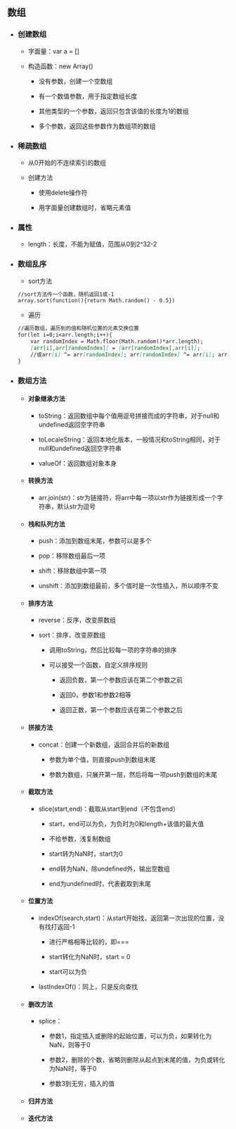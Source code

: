 ## 数组

* ### 创建数组

  * 字面量：var a = \[\]

  * 构造函数：new Array\(\)

    * 没有参数，创建一个空数组

    * 有一个数值参数，用于指定数组长度

    * 其他类型的一个参数，返回只包含该值的长度为1的数组

    * 多个参数，返回这些参数作为数组项的数组
* ### 稀疏数组

  * 从0开始的不连续索引的数组

  * 创建方法

    * 使用delete操作符

    * 用字面量创建数组时，省略元素值
* ### 属性

  * length：长度，不能为赋值，范围从0到2^32-2
* ### 数组乱序

  * sort方法

  ```markdown
  //sort方法传一个函数，随机返回1或-1
  array.sort(function(){return Math.random() - 0.5})
  ```

  * 遍历

  ```markdown
  //遍历数组，遍历到的值和随机位置的元素交换位置
  for(let i=0;i<arr.length;i++){
      var randomIndex = Math.floor(Math.random()*arr.length);
      [arr[i],arr[randomIndex]] = [arr[randomIndex],arr[i]];
      //或arr[i] ^= arr[randomIndex]; arr[randomIndex] ^= arr[i]; arr[i] ^= arr[randomIndex]
  }
  ```
* ### 数组方法

  * #### 对象继承方法

    * toString：返回数组中每个值用逗号拼接而成的字符串，对于null和undefined返回空字符串

    * toLocaleString：返回本地化版本，一般情况和toString相同，对于null和undefined返回空字符串

    * valueOf：返回数组对象本身
  * #### 转换方法

    * arr.join\(str\)：str为链接符，将arr中每一项以str作为链接形成一个字符串，默认str为逗号
  * #### 栈和队列方法

    * push：添加到数组末尾，参数可以是多个

    * pop：移除数组最后一项

    * shift：移除数组中第一项

    * unshift：添加到数组最前，多个值时是一次性插入，所以顺序不变
  * #### 排序方法

    * reverse：反序，改变原数组

    * sort：排序，改变原数组

      * 调用toString，然后比较每一项的字符串的排序

      * 可以接受一个函数，自定义排序规则

        * 返回负数，第一个参数应该在第二个参数之前

        * 返回0，参数1和参数2相等

        * 返回正数，第一个参数应该在第二个参数之后
  * #### 拼接方法

    * concat：创建一个新数组，返回合并后的新数组

      * 参数为单个值，则直接push到数组末尾

      * 参数为数组，只展开第一层，然后将每一项push到数组的末尾
  * #### 截取方法

    * slice\(start,end\)：截取从start到end（不包含end）

      * start，end可以为负，为负时为0和length+该值的最大值

      * 不给参数，浅复制数组

      * start转为NaN时，start为0

      * end转为NaN，除undefined外，输出空数组

      * end为undefined时，代表截取到末尾
  * #### 位置方法

    * indexOf\(search,start\)：从start开始找，返回第一次出现的位置，没有找打返回-1

      * 进行严格相等比较的，即===

      * start转化为NaN时，start = 0

      * start可以为负

    * lastIndexOf\(\)：同上，只是反向查找
  * #### 删改方法

    * splice：

      * 参数1，指定插入或删除的起始位置，可以为负，如果转化为NaN，则等于0

      * 参数2，删除的个数，省略则删除从起点到末尾的值，为负或转化为NaN时，等于0

      * 参数3到无穷，插入的值
  * #### 归并方法
  * #### 迭代方法



